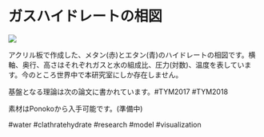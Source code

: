 # ガスハイドレートの相図

![](https://i.gyazo.com/f6812119debfef70c326b6b13917fee3.jpg)

アクリル板で作成した、メタン(赤)とエタン(青)のハイドレートの相図です。横軸、奥行、高さはそれぞれガスと水の組成比、圧力(対数)、温度を表しています。今のところ世界中で本研究室にしか存在しません。



基盤となる理論は次の論文に書かれています。#TYM2017  #TYM2018 



素材はPonokoから入手可能です。(準備中)



#water #clathratehydrate #research #model #visualization





